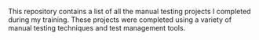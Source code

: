 This repository contains a list of all the manual testing projects I completed during my training. These projects were completed using a variety of manual testing techniques and test management tools.
